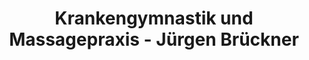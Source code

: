 ---
title: "Krankengymnastik und Massagepraxis - Jürgen Brückner"
url: /glonn/krankengymnastik-und-massagepraxis-juergen-brueckner/
shop: Massage
---